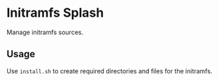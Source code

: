 Initramfs Splash
================

Manage initramfs sources.

Usage
-----

Use `install.sh` to create required directories and files for the initramfs.
